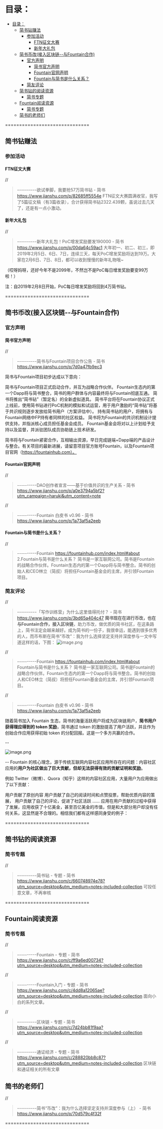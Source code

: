 # 目录：
- [目录：](#%E7%9B%AE%E5%BD%95)
  - [简书钻赚法](#%E7%AE%80%E4%B9%A6%E9%92%BB%E8%B5%9A%E6%B3%95)
    - [参加活动](#%E5%8F%82%E5%8A%A0%E6%B4%BB%E5%8A%A8)
      - [FTN征文大赛](#ftn%E5%BE%81%E6%96%87%E5%A4%A7%E8%B5%9B)
      - [新年大礼包](#%E6%96%B0%E5%B9%B4%E5%A4%A7%E7%A4%BC%E5%8C%85)
  - [简书币改(接入区块链--与Fountain合作)](#%E7%AE%80%E4%B9%A6%E5%B8%81%E6%94%B9%E6%8E%A5%E5%85%A5%E5%8C%BA%E5%9D%97%E9%93%BE--%E4%B8%8Efountain%E5%90%88%E4%BD%9C)
    - [官方声明](#%E5%AE%98%E6%96%B9%E5%A3%B0%E6%98%8E)
      - [简书官方声明](#%E7%AE%80%E4%B9%A6%E5%AE%98%E6%96%B9%E5%A3%B0%E6%98%8E)
      - [Fountain官网声明](#fountain%E5%AE%98%E7%BD%91%E5%A3%B0%E6%98%8E)
      - [Fountain与简书是什么关系？](#fountain%E4%B8%8E%E7%AE%80%E4%B9%A6%E6%98%AF%E4%BB%80%E4%B9%88%E5%85%B3%E7%B3%BB)
    - [简友评论](#%E7%AE%80%E5%8F%8B%E8%AF%84%E8%AE%BA)
  - [简书钻的阅读资源](#%E7%AE%80%E4%B9%A6%E9%92%BB%E7%9A%84%E9%98%85%E8%AF%BB%E8%B5%84%E6%BA%90)
    - [简书专题](#%E7%AE%80%E4%B9%A6%E4%B8%93%E9%A2%98)
  - [Fountain阅读资源](#fountain%E9%98%85%E8%AF%BB%E8%B5%84%E6%BA%90)
    - [简书专题](#%E7%AE%80%E4%B9%A6%E4%B8%93%E9%A2%98-1)
  - [简书的老师们](#%E7%AE%80%E4%B9%A6%E7%9A%84%E8%80%81%E5%B8%88%E4%BB%AC)


==============================

## 简书钻赚法

### 参加活动

#### FTN征文大赛
//
> ----------欲试拳脚，我要抢57万简书钻 - 简书
> https://www.jianshu.com/p/82685ff5554e
FTN征文大赛圆满收官，我写了5篇征文稿（有3篇收录），合计获得简书钻2322.439颗，虽说过去几天了，还是有一点小激动。

#### 新年大礼包

//
> ----------新年大礼包！PoC增发奖励要发190000 - 简书
> https://www.jianshu.com/p/00da64c59ac1
大年初一、初二、初三，即2019年2月5日、6日、7日，连续三天，每天PoC增发奖励将达到19万。大家在2月6日、7日、8日，都可以收到慢慢的新年礼物哦~

（哎呀妈呀，还好今年不是2099年，不然岂不是PoC每日增发奖励要变99万啦！）

注：自2019年2月8日开始，PoC每日增发奖励将回到4万简书钻。




==============================


## 简书币改(接入区块链--与Fountain合作)

### 官方声明

#### 简书官方声明

//
> ----------简书与Fountain项目合作公告 - 简书
> https://www.jianshu.com/p/7d0a47fb9ec3

简书与Fountain项目初步达成以下意向：

简书与Fountain项目正式启动合作，并互为战略合作伙伴。
Fountain生态内的第一个Dapp将与简书整合，简书的用户群体与内容最终将与Fountain彻底互通。
简书将推出“简书钻”（暂定名）的全新虚拟道具。
简书平台将在Fountain协议正式上线前，使用简书钻进行PoC机制的模拟和试运营，用于用户激励的“简书钻”将基于共识规则逐步发放给简书用户（方案评估中）。
持有简书钻的用户，将拥有与Fountain网络中FP持有者同样的社区权益。
简书将为Fountain的共识机制设计提供支持，并指派核心成员担任基金会成员。
Fountain基金会将对以上计划给予支持以及监督，并派驻团队成员协助链上技术研发。

简书将与Fountain紧密合作，互相输出资源，早日完成链端+Dapp端的产品设计与整合。有关项目的最新进展，请留意项目官方账号Fountain，以及Fountain项目官网（https://fountainhub.com）。


#### Fountain官网声明
//
> ----------DAO创作者宣言——基于价值共识的生产关系 - 简书
> https://www.jianshu.com/p/a0e3794a5bf2?utm_campaign=haruki&utm_content=note


//
> ----------Fountain 白皮书 v0.96 - 简书
> https://www.jianshu.com/p/1a73af5a2eeb





#### Fountain与简书是什么关系？

//
> ----------Fountain
> https://fountainhub.com/index.html#about
2.Fountain与简书是什么关系？
简书是一家互联网公司。简书是Fountain的战略合作伙伴。Fountain生态内的第一个Dapp将与简书整合。简书的创始人和CEO林立（简叔）将担任Fountain基金会的主席，并引领Fountain项目。



### 简友评论

//
> ----------「写作训练营」为什么这里值得托付？ - 简书
> https://www.jianshu.com/p/3bd65a404c47
**简书现在在进行币改，也在与Fountain合作，接入区块链**，助力币改，做优质的简书社区，在这条路上，简书注定会越来越好。成为简书的一份子，我很幸运，能遇到很多优秀的人，而币布斯在简书“币改”：我为什么选择坚定支持并深度参与一文中写道这样的话，下图：
![image.png](https://upload-images.jianshu.io/upload_images/2569324-ae7ae09f2c03faba.png?imageMogr2/auto-orient/strip%7CimageView2/2/w/1240)


//
> ----------Fountain
> https://fountainhub.com/index.html#about
Fountain与简书是什么关系？
简书是一家互联网公司。简书是Fountain的战略合作伙伴。Fountain生态内的第一个Dapp将与简书整合。简书的创始人和CEO林立（简叔）将担任Fountain基金会的主席，并引领Fountain项目。



//
> ----------Fountain 白皮书 v0.96 - 简书
> https://www.jianshu.com/p/1a73af5a2eeb

随着简书加入 Fountain 生态，简书的海量活跃用户将成为区块链用户，**简书用户获得理应得到的 token 奖励**，简书通过 token 的激励提高了用户活跃，并且作为创始合作应用获得初始 token 的分配回报。这是一个多方共赢的合作。

--

![image.png](https://upload-images.jianshu.io/upload_images/2569324-098ba48b47f2b0fe.png?imageMogr2/auto-orient/strip%7CimageView2/2/w/1240)

--
Fountain 的核心理念，源于传统互联网内容社区应用所存在的问题：内容社区应用的**用户为社区做出了巨大贡献，但却无法获得有效的贡献证明和奖励**。

例如 Twitter（微博）、Quora（知乎）这样的内容社区应用，大量用户为应用做出了以下贡献：

用户贡献了原创内容
用户贡献了自己的阅读时间和点赞投票，帮助优质内容的策展，
用户贡献了自己的评论，促进了社区活跃
……
应用在用户贡献的过程中获得了发展，应用收获了十亿美金，甚至百亿美金的市值，但是和大部分用户却没有任何关系，这显然是不合理的。相信我们都有这样感同身受的例子：

==============================


## 简书钻的阅读资源

### 简书专题
//
> ----------简书钻 - 专题 - 简书
> https://www.jianshu.com/c/660748974e78?utm_source=desktop&utm_medium=notes-included-collection
可投任意文章，不再审核


==============================


## Fountain阅读资源


### 简书专题
//
> ----------Fountain - 专题 - 简书
> https://www.jianshu.com/c/ff9a6ed00734?utm_source=desktop&utm_medium=notes-included-collection

//
> ----------Fountain入门 - 专题 - 简书
> https://www.jianshu.com/c/4dd8a12065ae?utm_source=desktop&utm_medium=notes-included-collection
面向小白的系列文章。

//
> ----------区块链 - 专题 - 简书
> https://www.jianshu.com/c/7d24bb81f9aa?utm_source=desktop&utm_medium=notes-included-collection

//
> ----------通证经济 - 专题 - 简书
> https://www.jianshu.com/c/288820bb8c87?utm_source=desktop&utm_medium=notes-included-collection
区块链和通证相关的所有文章

## 简书的老师们

//
> ----------简书“币改”：我为什么选择坚定支持并深度参与（上） - 简书
> https://www.jianshu.com/p/70d579c4f32f





==============================

